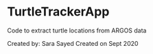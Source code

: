 # TurtleTrackerApp
Code to extract turtle locations from ARGOS data

Created by: Sara Sayed
Created on Sept 2020